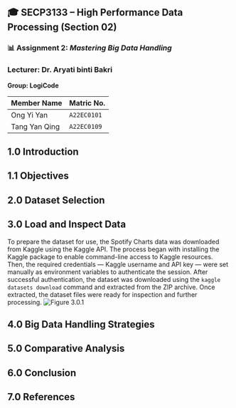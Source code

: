 ## 🎓 SECP3133 – High Performance Data Processing (Section 02)

### 📊 Assignment 2: *Mastering Big Data Handling*

### Lecturer: Dr. Aryati binti Bakri
**Group: LogiCode**

| Member Name         | Matric No.  |
|------------------------|----------------|
| Ong Yi Yan       | `A22EC0101`     |
| Tang Yan Qing | `A22EC0109`     |

## 1.0 Introduction
## 1.1 Objectives
## 2.0 Dataset Selection
## 3.0 Load and Inspect Data
To prepare the dataset for use, the Spotify Charts data was downloaded from Kaggle using the Kaggle API. The process began with installing the Kaggle package to enable command-line access to Kaggle resources. Then, the required credentials — Kaggle username and API key — were set manually as environment variables to authenticate the session. After successful authentication, the dataset was downloaded using the `kaggle datasets download` command and extracted from the ZIP archive. Once extracted, the dataset files were ready for inspection and further processing.
![Figure 3.0.1](https://github.com/user-attachments/assets/914643c2-d0c4-4a29-aa7a-67f6c46a9562)
## 4.0 Big Data Handling Strategies
## 5.0 Comparative Analysis
## 6.0 Conclusion
## 7.0 References
